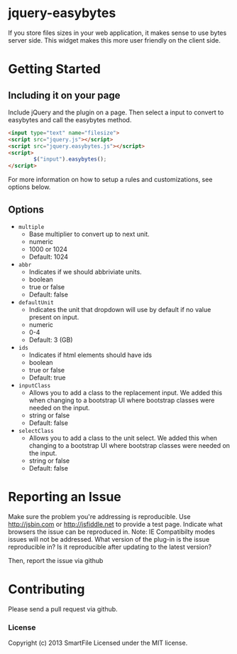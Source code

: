 jquery-easybytes
================

If you store files sizes in your web application, it makes sense to use bytes server side. This widget makes this more user friendly on the client side.

# Getting Started

## Including it on your page

Include jQuery and the plugin on a page. Then select a input to convert to easybytes and call the easybytes method.

```html
<input type="text" name="filesize">
<script src="jquery.js"></script>
<script src="jquery.easybytes.js"></script>
<script>
        $("input").easybytes();
</script>
```

For more information on how to setup a rules and customizations, see options below.

## Options


* `multiple`
    * Base multiplier to convert up to next unit.
    * numeric
    * 1000 or 1024
    * Default: 1024
* `abbr`
    * Indicates if we should abbriviate units.
    * boolean
    * true or false
    * Default: false
* `defaultUnit`
    * Indicates the unit that dropdown will use by default if no value present on input.
    * numeric
    * 0-4
    * Default: 3 (GB)
* `ids`
    * Indicates if html elements should have ids
    * boolean
    * true or false
    * Default: true
* `inputClass`
    * Allows you to add a class to the replacement input. We added this when changing to a bootstrap UI where bootstrap classes were needed on the input.
    * string or false
    * Default: false
* `selectClass`
    * Allows you to add a class to the unit select. We added this when changing to a bootstrap UI where bootstrap classes were needed on the input.
    * string or false
    * Default: false

# Reporting an Issue

Make sure the problem you're addressing is reproducible.
Use http://jsbin.com or http://jsfiddle.net to provide a test page.
Indicate what browsers the issue can be reproduced in. Note: IE Compatibilty modes issues will not be addressed.
What version of the plug-in is the issue reproducible in? Is it reproducible after updating to the latest version?
    
Then, report the issue via github

# Contributing

Please send a pull request via github.

### License
Copyright (c) 2013 SmartFile Licensed under the MIT license.
